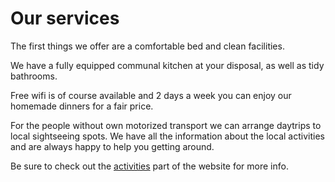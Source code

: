 # Our services

The first things we offer are a comfortable bed and clean facilities. 

We have a fully equipped communal kitchen at your disposal, as well as tidy bathrooms. 

Free wifi is of course available and 2 days a week you can enjoy our homemade dinners for a fair price.

For the people without own motorized transport we can arrange daytrips to local sightseeing spots. We have all the information about the local activities and are always happy to help you getting around. 

Be sure to check out the [activities](http://alouatta.org/#Activities) part of the website for more info.
